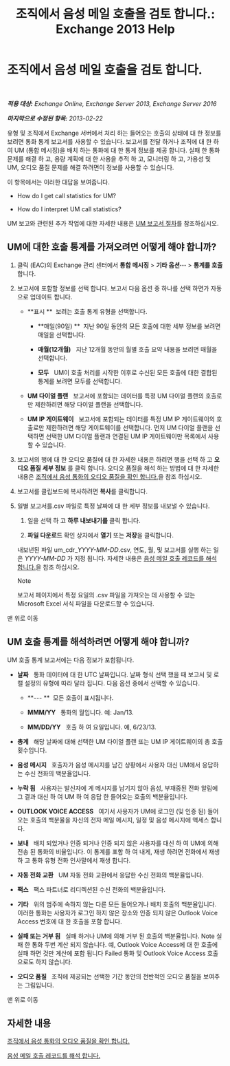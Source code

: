 ﻿---
title: '조직에서 음성 메일 호출을 검토 합니다.: Exchange 2013 Help'
TOCTitle: 조직에서 음성 메일 호출을 검토 합니다.
ms:assetid: f6fdbe17-d1d2-442a-aa13-06b908d9c33a
ms:mtpsurl: https://technet.microsoft.com/ko-kr/library/JJ659073(v=EXCHG.150)
ms:contentKeyID: 50556114
ms.date: 05/22/2018
mtps_version: v=EXCHG.150
ms.translationtype: MT
---

# 조직에서 음성 메일 호출을 검토 합니다.

 

_**적용 대상:** Exchange Online, Exchange Server 2013, Exchange Server 2016_

_**마지막으로 수정된 항목:** 2013-02-22_

유형 및 조직에서 Exchange 서버에서 처리 하는 들어오는 호출의 상태에 대 한 정보를 보려면 통화 통계 보고서를 사용할 수 있습니다. 보고서를 전달 하거나 조직에 대 한 하 여 UM (통합 메시징)을 배치 하는 통화에 대 한 통계 정보를 제공 합니다. 실패 한 통화 문제를 해결 하 고, 용량 계획에 대 한 사용을 추적 하 고, 모니터링 하 고, 가용성 및 UM, 오디오 품질 문제를 해결 하려면이 정보를 사용할 수 있습니다.

이 항목에서는 이러한 대답을 보여줍니다.

  - How do I get call statistics for UM?

  - How do I interpret UM call statistics?

UM 보고와 관련된 추가 작업에 대한 자세한 내용은 [UM 보고서 절차](um-reports-procedures-exchange-2013-help.md)를 참조하십시오.

## UM에 대한 호출 통계를 가져오려면 어떻게 해야 합니까?

1.  클릭 (EAC)의 Exchange 관리 센터에서 **통합 메시징** \> **기타 옵션**![기타 옵션 아이콘](images/JJ150550.5381819e-3b21-4873-8714-e9b956290b28(EXCHG.150).gif "기타 옵션 아이콘") \> **통계를 호출** 합니다.

2.  보고서에 포함할 정보를 선택 합니다. 보고서 다음 옵션 중 하나를 선택 하면가 자동으로 업데이트 합니다.
    
      - **표시 **  보려는 호출 통계 유형을 선택합니다.
        
          - **매일(90일) **  지난 90일 동안의 모든 호출에 대한 세부 정보를 보려면 매일을 선택합니다.
        
          - **매월(12개월)**   지난 12개월 동안의 월별 호출 요약 내용을 보려면 매월을 선택합니다.
        
          - **모두**   UM이 호출 처리를 시작한 이후로 수신된 모든 호출에 대한 결합된 통계를 보려면 모두를 선택합니다.
    
      - **UM 다이얼 플랜**   보고서에 포함되는 데이터를 특정 UM 다이얼 플랜의 호출로만 제한하려면 해당 다이얼 플랜을 선택합니다.
    
      - **UM IP 게이트웨이**   보고서에 포함되는 데이터를 특정 UM IP 게이트웨이의 호출로만 제한하려면 해당 게이트웨이를 선택합니다. 먼저 UM 다이얼 플랜을 선택하면 선택한 UM 다이얼 플랜과 연결된 UM IP 게이트웨이만 목록에서 사용할 수 있습니다.

3.  보고서의 행에 대 한 오디오 품질에 대 한 자세한 내용은 하려면 행을 선택 하 고 **오디오 품질 세부 정보** 를 클릭 합니다. 오디오 품질을 해석 하는 방법에 대 한 자세한 내용은 [조직에서 음성 통화의 오디오 품질을 확인 합니다.](investigate-the-audio-quality-of-voice-calls-in-your-organization-exchange-2013-help.md)을 참조 하십시오.

4.  보고서를 클립보드에 복사하려면 **복사**를 클릭합니다.

5.  일별 보고서를.csv 파일로 특정 날짜에 대 한 세부 정보를 내보낼 수 있습니다.
    
    1.  일을 선택 하 고 **하루 내보내기를** 클릭 합니다.
    
    2.  **파일 다운로드** 확인 상자에서 **열기** 또는 **저장**을 클릭합니다.
    
    내보낸된 파일 um\_cdr\_*YYYY-MM-DD*.csv, 연도, 월, 및 보고서를 실행 하는 일은 *YYYY-MM-DD* 가 지정 됩니다. 자세한 내용은 [음성 메일 호출 레코드를 해석 합니다.](interpret-voice-mail-call-records-exchange-2013-help.md)을 참조 하십시오.
    

    > [!NOTE]
    > 보고서 페이지에서 특정 요일의 .csv 파일을 가져오는 데 사용할 수 있는 Microsoft Excel 서식 파일을 다운로드할 수 있습니다.



맨 위로 이동

## UM 호출 통계를 해석하려면 어떻게 해야 합니까?

UM 호출 통계 보고서에는 다음 정보가 포함됩니다.

  - **날짜**   통화 데이터에 대 한 UTC 날짜입니다. 날짜 형식 선택 했을 때 보고서 및 로캘 설정의 유형에 따라 달라 집니다. 다음 옵션 중에서 선택할 수 있습니다.
    
      - **--- **  모든 호출이 표시됩니다.
    
      - **MMM/YY**   통화의 월입니다. 예: Jan/13.
    
      - **MM/DD/YY**   호출 하 여 요일입니다. 예, 6/23/13.

  - **총계**   해당 날짜에 대해 선택한 UM 다이얼 플랜 또는 UM IP 게이트웨이의 총 호출 횟수입니다.

  - **음성 메시지**   호출자가 음성 메시지를 남긴 상황에서 사용자 대신 UM에서 응답하는 수신 전화의 백분율입니다.

  - **누락 됨**   사용자는 발신자에 게 메시지를 남기지 않아 음성, 부재중된 전화 알림에 그 결과 대신 하 여 UM 하 여 응답 한 들어오는 호출의 백분율입니다.

  - **OUTLOOK VOICE ACCESS**   여기서 사용자가 UM에 로그인 (및 인증 된) 들어오는 호출의 백분율을 자신의 전자 메일 메시지, 일정 및 음성 메시지에 액세스 합니다.

  - **보내**   배치 되었거나 인증 되거나 인증 되지 않은 사용자를 대신 하 여 UM에 의해 전송 된 통화의 비율입니다. 이 통계를 포함 하 여 내게, 재생 하려면 전화에서 재생 하 고 통화 유형 전화 인사말에서 재생 합니다.

  - **자동 전화 교환**   UM 자동 전화 교환에서 응답한 수신 전화의 백분율입니다.

  - **팩스**   팩스 파트너로 리디렉션된 수신 전화의 백분율입니다.

  - **기타**   위의 범주에 속하지 않는 다른 모든 들어오거나 배치 호출의 백분율입니다. 이러한 통화는 사용자가 로그인 하지 않은 장소와 인증 되지 않은 Outlook Voice Access 번호에 대 한 호출을 포함 합니다.

  - **실패 또는 거부 됨**   실패 하거나 UM에 의해 거부 된 호출의 백분율입니다. Note 실패 한 통화 두번 계산 되지 않습니다. 예, Outlook Voice Access에 대 한 호출에 실패 하면 것만 계산에 포함 됩니다 Failed 통화 및 Outlook Voice Access 호출으로도 하지 않습니다.

  - **오디오 품질**   조직에 제공되는 선택한 기간 동안의 전반적인 오디오 품질을 보여주는 그림입니다.

맨 위로 이동

## 자세한 내용

[조직에서 음성 통화의 오디오 품질을 확인 합니다.](investigate-the-audio-quality-of-voice-calls-in-your-organization-exchange-2013-help.md)

[음성 메일 호출 레코드를 해석 합니다.](interpret-voice-mail-call-records-exchange-2013-help.md)

